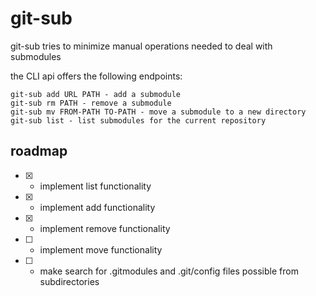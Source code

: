 # git-sub

git-sub tries to minimize manual operations needed to deal with submodules

the CLI api offers the following endpoints:


```
git-sub add URL PATH - add a submodule
git-sub rm PATH - remove a submodule
git-sub mv FROM-PATH TO-PATH - move a submodule to a new directory
git-sub list - list submodules for the current repository

```

## roadmap

- [x] - implement list functionality
- [x] - implement add functionality
- [x] - implement remove functionality
- [ ] - implement move functionality
- [ ] - make search for .gitmodules and .git/config files possible from subdirectories




